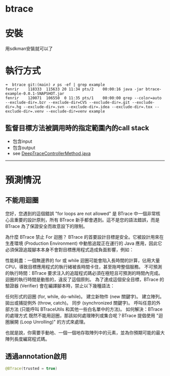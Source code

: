 # btrace

# 安裝

 用sdkman安裝就可以了

# 執行方式

```shell
➜  btrace git:(main) ✗ ps -ef | grep example
fenrir    118333  115633 20 11:34 pts/2    00:00:16 java -jar btrace-example-0.0.1-SNAPSHOT.jar
fenrir    120071  106550  0 11:35 pts/1    00:00:00 grep --color=auto --exclude-dir=.bzr --exclude-dir=CVS --exclude-dir=.git --exclude-dir=.hg --exclude-dir=.svn --exclude-dir=.idea --exclude-dir=.tox --exclude-dir=.venv --exclude-dir=venv example
```


## 監督目標方法被調用時的指定範圍內的call stack
 - 包含input
 - 包含output
 - see [DeepTraceControllerMethod.java](src/test/java/com/fenrir/example/btrace/DeepTraceControllerMethod.java)
 

---

# 預測情況

## 不能用迴圈
您好，您遇到的這個錯誤 "for loops are not allowed" 是 BTrace 中一個非常核心且重要的設計原則，所有 BTrace 新手都會遇到。這不是您的語法錯誤，而是 BTrace 為了保證安全而故意設下的限制。

為什麼 BTrace 禁止 For 迴圈？
BTrace 的首要設計目標是安全。它被設計用來在生產環境 (Production Environment) 中動態追蹤正在運行的 Java 應用，因此它必須保證追蹤腳本本身不會對目標應用程式造成負面影響，例如：

性能耗盡：一個無邊界的 for 或 while 迴圈可能會陷入長時間的計算，佔用大量 CPU，導致目標應用程式的執行緒被長時間卡住，甚至拖垮整個服務。
不可預測的執行時間：BTrace 要求注入的追蹤程式碼必須在極短且可預測的時間內完成。迴圈的執行時間是動態的，違反了這個原則。
為了達成這個安全目標，BTrace 的驗證器 (Verifier) 會在編譯腳本時，禁止以下幾種語法：

任何形式的迴圈 (for, while, do-while)。
建立新物件 (new 關鍵字)。
建立陣列。
拋出或捕捉例外 (throw, catch)。
同步 (synchronized 關鍵字)。
呼叫任意的外部方法 (只能呼叫 BTraceUtils 和其他一些白名單中的方法)。
如何解決：BTrace 的處理方式
既然不能用迴圈，那該如何處理陣列或集合呢？BTrace 提倡使用 "迴圈展開 (Loop Unrolling)" 的方式來處理。

也就是說，你需要手動地、一個一個地存取陣列中的元素，並為你預期可能的最大陣列長度編寫程式碼。


## 透過annotation啟用

```java
@BTrace(trusted = true)

```